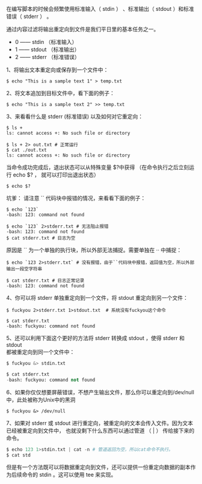 在编写脚本的时候会频繁使用标准输入（ stdin ） 、标准输出（ stdout ）和标准错误（ stderr ） 。

通过内容过滤将输出重定向到文件是我们平日里的基本任务之一。

* 0 ——  stdin （标准输入）
* 1 ——  stdout （标准输出）
* 2 ——  stderr （标准错误）

1、将输出文本重定向或保存到一个文件中：

```
$ echo "This is a sample text 1" > temp.txt
```

2、将文本追加到目标文件中，看下面的例子：

```
$ echo "This is a sample text 2" >> temp.txt
```

3、来看看什么是 stderr \(标准错误\) 以及如何对它重定向：

```
$ ls +
ls: cannot access +: No such file or directory

$ ls + 2> out.txt # 正常运行
$ cat ./out.txt
ls: cannot access +: No such file or directory
```

当命令成功完成后，退出状态可以从特殊变量 $?中获得 （在命令执行之后立刻运行 echo $? ， 就可以打印出退出状态）

```
$ echo $?
```

坑爹： 请注意 \`\` 代码块中报错的情况，来看看下面的例子：

    $ echo `123`
    -bash: 123: command not found

    $ echo `123` 2>stderr.txt # 无法阻止报错
    -bash: 123: command not found
    $ cat stderr.txt # 日志为空

原因是 \`\` 为一个单独的执行块，所以外部无法捕捉。需要单独在 ·· 中捕捉：

    $ echo `123 2>stderr.txt` # 没有报错，由于``代码块中报错，返回值为空，所以外部输出一段空字符串

    $ cat stderr.txt # 日志正常记录
    -bash: 123: command not found

4、你可以将 stderr 单独重定向到一个文件，将 stdout 重定向到另一个文件：

```
$ fuckyou 2>stderr.txt 1>stdout.txt  # 系统没有fuckyou这个命令

$ cat stderr.txt
-bash: fuckyou: command not found
```

5、还可以利用下面这个更好的方法将 stderr 转换成 stdout ，使得 stderr 和 stdout  
 都被重定向到同一个文件中：

```py
$ fuckyou &> stdin.txt

$ cat stderr.txt
-bash: fuckyou: command not found
```

6、如果你仅仅想要屏蔽错误，不想产生输出文件，那么你可以重定向到/dev/null中，此处被称为Unix中的黑洞

```
$ fuckyou &> /dev/null
```

7、如果对 stderr 或 stdout 进行重定向，被重定向的文本会传入文件。因为文本已经被重定向到文件中， 也就没剩下什么东西可以通过管道 （ \| ） 传给接下来的命令。

```py
$ echo 123 1>stdin.txt | cat -n # 管道返回为空，所以cat命令不执行。
$ cat std
```

但是有一个方法既可以将数据重定向到文件，还可以提供一份重定向数据的副本作为后续命令的 stdin 。这可以使用 tee 来实现。

```

```

